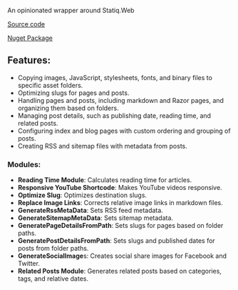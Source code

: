 An opinionated wrapper around Statiq.Web

[Source code](https://github.com/AnkurSheel/StatiqHelpers)

[Nuget Package](https://www.nuget.org/packages/Codinators.StatiqHelpers/)

## Features:

- Copying images, JavaScript, stylesheets, fonts, and binary files to specific asset folders.
- Optimizing slugs for pages and posts.
- Handling pages and posts, including markdown and Razor pages, and organizing them based on folders.
- Managing post details, such as publishing date, reading time, and related posts.
- Configuring index and blog pages with custom ordering and grouping of posts.
- Creating RSS and sitemap files with metadata from posts.

### Modules:

- **Reading Time Module**: Calculates reading time for articles.
- **Responsive YouTube Shortcode**: Makes YouTube videos responsive.
- **Optimize Slug**: Optimizes destination slugs.
- **Replace Image Links**: Corrects relative image links in markdown files.
- **GenerateRssMetaData**: Sets RSS feed metadata.
- **GenerateSitemapMetaData**: Sets sitemap metadata.
- **GeneratePageDetailsFromPath**: Sets slugs for pages based on folder paths.
- **GeneratePostDetailsFromPath**: Sets slugs and published dates for posts from folder paths.
- **GenerateSocialImage**s: Creates social share images for Facebook and Twitter.
- **Related Posts Module**: Generates related posts based on categories, tags, and relative dates.
